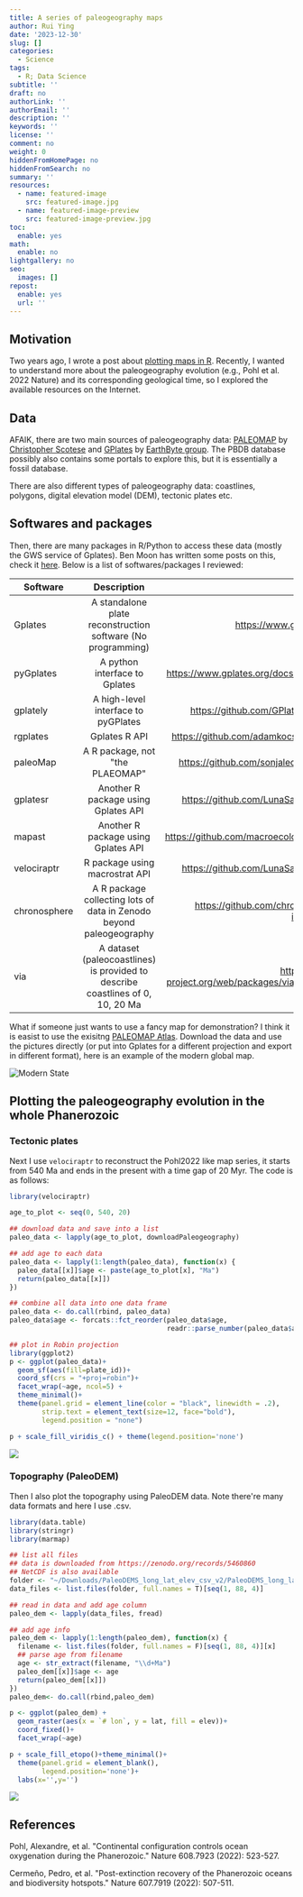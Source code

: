 ```yaml
---
title: A series of paleogeography maps
author: Rui Ying
date: '2023-12-30'
slug: []
categories:
  - Science
tags:
  - R; Data Science
subtitle: ''
draft: no
authorLink: ''
authorEmail: ''
description: ''
keywords: ''
license: ''
comment: no
weight: 0
hiddenFromHomePage: no
hiddenFromSearch: no
summary: ''
resources:
  - name: featured-image
    src: featured-image.jpg
  - name: featured-image-preview
    src: featured-image-preview.jpg
toc:
  enable: yes
math:
  enable: no
lightgallery: no
seo:
  images: []
repost:
  enable: yes
  url: ''
---
```


## Motivation
Two years ago, I wrote a post about [plotting maps in R](https://www.ruiying.online/2021-11-19-cartography-in-r/). Recently, I wanted to understand more about the paleogeography evolution (e.g., Pohl et al. 2022 Nature) and its corresponding geological time, so I explored the available resources on the Internet.

## Data
AFAIK, there are two main sources of paleogeography data: [PALEOMAP](https://www.earthbyte.org/paleomap-paleoatlas-for-gplates/) by [Christopher Scotese](http://www.scotese.com/) and [GPlates](https://www.gplates.org/) by [EarthByte group](https://www.earthbyte.org). The PBDB database possibly also contains some portals to explore this, but it is essentially a fossil database.

There are also different types of paleogeography data: coastlines, polygons, digital elevation model (DEM), tectonic plates etc.

## Softwares and packages
Then, there are many packages in R/Python to access these data (mostly the GWS service of Gplates). Ben Moon has written some posts on this, check it [here](https://bcmoon.uk/palaeontology/palaeomaps-in-R/).
Below is a list of softwares/packages I reviewed:


| Software   |      Description      |  URL |
|----------|:-------------:|------:|
| Gplates| A standalone plate reconstruction software (No programming) | https://www.gplates.org/ |
| pyGplates| A python interface to Gplates | https://www.gplates.org/docs/pygplates/ |
| gplately| A high-level interface to pyGPlates |https://github.com/GPlates/gplately|
| rgplates | Gplates R API| https://github.com/adamkocsis/rgplates |
| paleoMap |    A R package, not "the PLAEOMAP"   |   https://github.com/sonjaleo/paleoMap |
| gplatesr | Another R package using Gplates API |    https://github.com/LunaSare/gplatesr |
| mapast  | Another R package using Gplates API |    https://github.com/macroecology/mapast|
| velociraptr | R package using macrostrat API |    https://github.com/LunaSare/gplatesr |
| chronosphere | A R package collecting lots of data in Zenodo beyond paleogeography |    https://github.com/chronosphere-info/r_client|
| via | A dataset (paleocoastlines) is provided to describe coastlines of 0, 10, 20 Ma  |  https://cran.r-project.org/web/packages/via/index.html|

What if someone just wants to use a fancy map for demonstration? I think it is easist to use the exisitng [PALEOMAP Atlas](https://www.earthbyte.org/paleomap-paleoatlas-for-gplates/). Download the data and use the pictures directly (or put into Gplates for a different projection and export in different format), here is an example of the modern global map.

![Modern State](images/image_0.00Ma.png "Example of PaleoAtlas")


## Plotting the paleogeography evolution in the whole Phanerozoic

### Tectonic plates
Next I use `velociraptr` to reconstruct the Pohl2022 like map series, it starts from 540 Ma and ends in the present with a time gap of 20 Myr. The code is as follows:

```r
library(velociraptr)

age_to_plot <- seq(0, 540, 20)

## download data and save into a list
paleo_data <- lapply(age_to_plot, downloadPaleogeography)

## add age to each data
paleo_data <- lapply(1:length(paleo_data), function(x) {
  paleo_data[[x]]$age <- paste(age_to_plot[x], "Ma")
  return(paleo_data[[x]])
})

## combine all data into one data frame
paleo_data <- do.call(rbind, paleo_data)
paleo_data$age <- forcats::fct_reorder(paleo_data$age,
                                       readr::parse_number(paleo_data$age))

## plot in Robin projection
library(ggplot2)
p <- ggplot(paleo_data)+
  geom_sf(aes(fill=plate_id))+
  coord_sf(crs = "+proj=robin")+
  facet_wrap(~age, ncol=5) +
  theme_minimal()+
  theme(panel.grid = element_line(color = "black", linewidth = .2),
        strip.text = element_text(size=12, face="bold"),
        legend.position = "none")

p + scale_fill_viridis_c() + theme(legend.position='none')
```
![](images/example.png)

### Topography (PaleoDEM)
Then I also plot the topography using PaleoDEM data. Note there're many data formats and here I use .csv.

```R
library(data.table)
library(stringr)
library(marmap)

## list all files
## data is downloaded from https://zenodo.org/records/5460860
## NetCDF is also available
folder <- "~/Downloads/PaleoDEMS_long_lat_elev_csv_v2/PaleoDEMS_long_lat_elev_csv_v2.csv/"
data_files <- list.files(folder, full.names = T)[seq(1, 88, 4)]

## read in data and add age column
paleo_dem <- lapply(data_files, fread)

## add age info
paleo_dem <- lapply(1:length(paleo_dem), function(x) {
  filename <- list.files(folder, full.names = F)[seq(1, 88, 4)][x]
  ## parse age from filename
  age <- str_extract(filename, "\\d+Ma")
  paleo_dem[[x]]$age <- age
  return(paleo_dem[[x]])
})
paleo_dem<- do.call(rbind,paleo_dem)

p <- ggplot(paleo_dem) +
  geom_raster(aes(x = `# lon`, y = lat, fill = elev))+
  coord_fixed()+
  facet_wrap(~age)

p + scale_fill_etopo()+theme_minimal()+
  theme(panel.grid = element_blank(),
        legend.position='none')+
  labs(x='',y='')
```
![](images/dem.png)

## References
Pohl, Alexandre, et al. "Continental configuration controls ocean oxygenation during the Phanerozoic." Nature 608.7923 (2022): 523-527.

Cermeño, Pedro, et al. "Post-extinction recovery of the Phanerozoic oceans and biodiversity hotspots." Nature 607.7919 (2022): 507-511.
